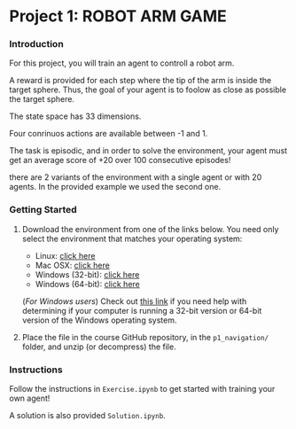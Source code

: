 # Project 1: ROBOT ARM GAME

### Introduction

For this project, you will train an agent to controll a robot arm.  


A reward is provided for each step where the tip of the arm is inside the target sphere.  Thus, the goal of your agent is to foolow as close as possible the target sphere.  

The state space has 33 dimensions.

Four conrinuos actions are available between -1 and 1.

The task is episodic, and in order to solve the environment, your agent must get an average score of +20 over 100 consecutive episodes!

there are 2 variants of the environment with a single agent or with 20 agents. In the provided example we used the second one.

### Getting Started

1. Download the environment from one of the links below.  You need only select the environment that matches your operating system:
    - Linux: [click here](https://s3-us-west-1.amazonaws.com/udacity-drlnd/P1/Banana/Banana_Linux.zip)
    - Mac OSX: [click here](https://s3-us-west-1.amazonaws.com/udacity-drlnd/P1/Banana/Banana.app.zip)
    - Windows (32-bit): [click here](https://s3-us-west-1.amazonaws.com/udacity-drlnd/P1/Banana/Banana_Windows_x86.zip)
    - Windows (64-bit): [click here](https://s3-us-west-1.amazonaws.com/udacity-drlnd/P1/Banana/Banana_Windows_x86_64.zip)
    
    (_For Windows users_) Check out [this link](https://support.microsoft.com/en-us/help/827218/how-to-determine-whether-a-computer-is-running-a-32-bit-version-or-64) if you need help with determining if your computer is running a 32-bit version or 64-bit version of the Windows operating system.

2. Place the file in the course GitHub repository, in the `p1_navigation/` folder, and unzip (or decompress) the file. 

### Instructions

Follow the instructions in `Exercise.ipynb` to get started with training your own agent!

A solution is also provided `Solution.ipynb`.
